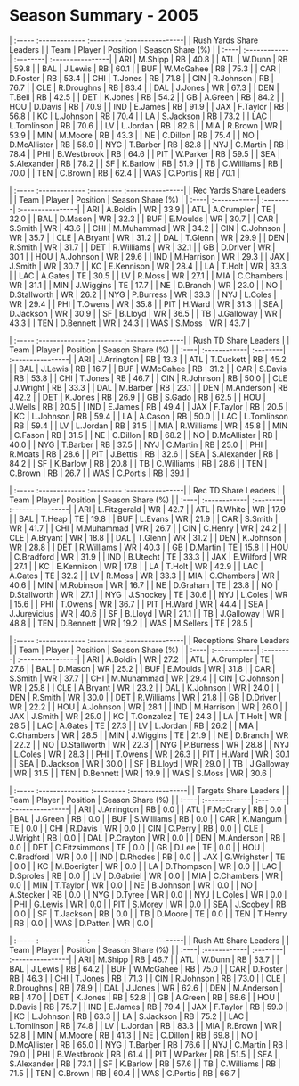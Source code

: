 # Season Summary - 2005

| :----- :------------- :--------- :----------------|
|              Rush Yards Share Leaders             |
| Team | Player       | Position | Season Share (%) |
| :----| :------------| :--------| :----------------|
| ARI  | M.Shipp      | RB       | 40.8             |
| ATL  | W.Dunn       | RB       | 59.8             |
| BAL  | J.Lewis      | RB       | 60.1             |
| BUF  | W.McGahee    | RB       | 75.3             |
| CAR  | D.Foster     | RB       | 53.4             |
| CHI  | T.Jones      | RB       | 71.8             |
| CIN  | R.Johnson    | RB       | 76.7             |
| CLE  | R.Droughns   | RB       | 83.4             |
| DAL  | J.Jones      | WR       | 67.3             |
| DEN  | T.Bell       | RB       | 42.5             |
| DET  | K.Jones      | RB       | 54.2             |
| GB   | A.Green      | RB       | 84.2             |
| HOU  | D.Davis      | RB       | 70.9             |
| IND  | E.James      | RB       | 91.9             |
| JAX  | F.Taylor     | RB       | 56.8             |
| KC   | L.Johnson    | RB       | 70.4             |
| LA   | S.Jackson    | RB       | 73.2             |
| LAC  | L.Tomlinson  | RB       | 70.6             |
| LV   | L.Jordan     | RB       | 82.6             |
| MIA  | R.Brown      | WR       | 53.9             |
| MIN  | M.Moore      | RB       | 43.3             |
| NE   | C.Dillon     | RB       | 75.4             |
| NO   | D.McAllister | RB       | 58.9             |
| NYG  | T.Barber     | RB       | 82.8             |
| NYJ  | C.Martin     | RB       | 78.4             |
| PHI  | B.Westbrook  | RB       | 64.6             |
| PIT  | W.Parker     | RB       | 59.5             |
| SEA  | S.Alexander  | RB       | 78.2             |
| SF   | K.Barlow     | RB       | 51.9             |
| TB   | C.Williams   | RB       | 70.0             |
| TEN  | C.Brown      | RB       | 62.4             |
| WAS  | C.Portis     | RB       | 70.1             |

| :----- :------------- :--------- :----------------|
|              Rec Yards Share Leaders              |
| Team | Player       | Position | Season Share (%) |
| :----| :------------| :--------| :----------------|
| ARI  | A.Boldin     | WR       | 33.9             |
| ATL  | A.Crumpler   | TE       | 32.0             |
| BAL  | D.Mason      | WR       | 32.3             |
| BUF  | E.Moulds     | WR       | 30.7             |
| CAR  | S.Smith      | WR       | 43.6             |
| CHI  | M.Muhammad   | WR       | 34.2             |
| CIN  | C.Johnson    | WR       | 35.7             |
| CLE  | A.Bryant     | WR       | 31.2             |
| DAL  | T.Glenn      | WR       | 29.9             |
| DEN  | R.Smith      | WR       | 31.7             |
| DET  | R.Williams   | WR       | 32.1             |
| GB   | D.Driver     | WR       | 30.1             |
| HOU  | A.Johnson    | WR       | 29.6             |
| IND  | M.Harrison   | WR       | 29.3             |
| JAX  | J.Smith      | WR       | 30.7             |
| KC   | E.Kennison   | WR       | 28.4             |
| LA   | T.Holt       | WR       | 33.3             |
| LAC  | A.Gates      | TE       | 30.5             |
| LV   | R.Moss       | WR       | 27.1             |
| MIA  | C.Chambers   | WR       | 31.1             |
| MIN  | J.Wiggins    | TE       | 17.7             |
| NE   | D.Branch     | WR       | 23.0             |
| NO   | D.Stallworth | WR       | 26.2             |
| NYG  | P.Burress    | WR       | 33.3             |
| NYJ  | L.Coles      | WR       | 29.4             |
| PHI  | T.Owens      | WR       | 35.8             |
| PIT  | H.Ward       | WR       | 31.3             |
| SEA  | D.Jackson    | WR       | 30.9             |
| SF   | B.Lloyd      | WR       | 36.5             |
| TB   | J.Galloway   | WR       | 43.3             |
| TEN  | D.Bennett    | WR       | 24.3             |
| WAS  | S.Moss       | WR       | 43.7             |

| :----- :------------- :--------- :----------------|
|               Rush TD Share Leaders               |
| Team | Player       | Position | Season Share (%) |
| :----| :------------| :--------| :----------------|
| ARI  | J.Arrington  | RB       | 13.3             |
| ATL  | T.Duckett    | RB       | 45.2             |
| BAL  | J.Lewis      | RB       | 16.7             |
| BUF  | W.McGahee    | RB       | 31.2             |
| CAR  | S.Davis      | RB       | 53.8             |
| CHI  | T.Jones      | RB       | 46.7             |
| CIN  | R.Johnson    | RB       | 50.0             |
| CLE  | J.Wright     | RB       | 33.3             |
| DAL  | M.Barber     | RB       | 23.1             |
| DEN  | M.Anderson   | RB       | 42.2             |
| DET  | K.Jones      | RB       | 26.9             |
| GB   | S.Gado       | RB       | 62.5             |
| HOU  | J.Wells      | RB       | 20.5             |
| IND  | E.James      | RB       | 49.4             |
| JAX  | F.Taylor     | RB       | 20.5             |
| KC   | L.Johnson    | RB       | 59.4             |
| LA   | A.Cason      | RB       | 50.0             |
| LAC  | L.Tomlinson  | RB       | 59.4             |
| LV   | L.Jordan     | RB       | 31.5             |
| MIA  | R.Williams   | WR       | 45.8             |
| MIN  | C.Fason      | RB       | 31.5             |
| NE   | C.Dillon     | RB       | 68.2             |
| NO   | D.McAllister | RB       | 40.0             |
| NYG  | T.Barber     | RB       | 37.5             |
| NYJ  | C.Martin     | RB       | 25.0             |
| PHI  | R.Moats      | RB       | 28.6             |
| PIT  | J.Bettis     | RB       | 32.6             |
| SEA  | S.Alexander  | RB       | 84.2             |
| SF   | K.Barlow     | RB       | 20.8             |
| TB   | C.Williams   | RB       | 28.6             |
| TEN  | C.Brown      | RB       | 26.7             |
| WAS  | C.Portis     | RB       | 39.1             |

| :----- :------------- :--------- :----------------|
|                Rec TD Share Leaders               |
| Team | Player       | Position | Season Share (%) |
| :----| :------------| :--------| :----------------|
| ARI  | L.Fitzgerald | WR       | 42.7             |
| ATL  | R.White      | WR       | 17.9             |
| BAL  | T.Heap       | TE       | 19.8             |
| BUF  | L.Evans      | WR       | 21.9             |
| CAR  | S.Smith      | WR       | 41.7             |
| CHI  | M.Muhammad   | WR       | 26.7             |
| CIN  | C.Henry      | WR       | 24.2             |
| CLE  | A.Bryant     | WR       | 18.8             |
| DAL  | T.Glenn      | WR       | 31.2             |
| DEN  | K.Johnson    | WR       | 28.8             |
| DET  | R.Williams   | WR       | 40.3             |
| GB   | D.Martin     | TE       | 15.8             |
| HOU  | C.Bradford   | WR       | 31.9             |
| IND  | B.Utecht     | TE       | 33.3             |
| JAX  | E.Wilford    | WR       | 27.1             |
| KC   | E.Kennison   | WR       | 17.8             |
| LA   | T.Holt       | WR       | 42.9             |
| LAC  | A.Gates      | TE       | 32.2             |
| LV   | R.Moss       | WR       | 33.3             |
| MIA  | C.Chambers   | WR       | 40.6             |
| MIN  | M.Robinson   | WR       | 16.7             |
| NE   | D.Graham     | TE       | 23.8             |
| NO   | D.Stallworth | WR       | 27.1             |
| NYG  | J.Shockey    | TE       | 30.6             |
| NYJ  | L.Coles      | WR       | 15.6             |
| PHI  | T.Owens      | WR       | 36.7             |
| PIT  | H.Ward       | WR       | 44.4             |
| SEA  | J.Jurevicius | WR       | 40.6             |
| SF   | B.Lloyd      | WR       | 21.1             |
| TB   | J.Galloway   | WR       | 48.8             |
| TEN  | D.Bennett    | WR       | 19.2             |
| WAS  | M.Sellers    | TE       | 28.5             |

| :----- :------------- :--------- :----------------|
|              Receptions Share Leaders             |
| Team | Player       | Position | Season Share (%) |
| :----| :------------| :--------| :----------------|
| ARI  | A.Boldin     | WR       | 27.2             |
| ATL  | A.Crumpler   | TE       | 27.6             |
| BAL  | D.Mason      | WR       | 25.2             |
| BUF  | E.Moulds     | WR       | 31.8             |
| CAR  | S.Smith      | WR       | 37.7             |
| CHI  | M.Muhammad   | WR       | 29.4             |
| CIN  | C.Johnson    | WR       | 25.8             |
| CLE  | A.Bryant     | WR       | 23.2             |
| DAL  | K.Johnson    | WR       | 24.0             |
| DEN  | R.Smith      | WR       | 30.0             |
| DET  | R.Williams   | WR       | 21.8             |
| GB   | D.Driver     | WR       | 22.2             |
| HOU  | A.Johnson    | WR       | 28.1             |
| IND  | M.Harrison   | WR       | 26.0             |
| JAX  | J.Smith      | WR       | 25.0             |
| KC   | T.Gonzalez   | TE       | 24.3             |
| LA   | T.Holt       | WR       | 28.5             |
| LAC  | A.Gates      | TE       | 27.3             |
| LV   | L.Jordan     | RB       | 26.2             |
| MIA  | C.Chambers   | WR       | 28.5             |
| MIN  | J.Wiggins    | TE       | 21.9             |
| NE   | D.Branch     | WR       | 22.2             |
| NO   | D.Stallworth | WR       | 22.3             |
| NYG  | P.Burress    | WR       | 28.8             |
| NYJ  | L.Coles      | WR       | 28.3             |
| PHI  | T.Owens      | WR       | 26.3             |
| PIT  | H.Ward       | WR       | 30.1             |
| SEA  | D.Jackson    | WR       | 30.0             |
| SF   | B.Lloyd      | WR       | 29.0             |
| TB   | J.Galloway   | WR       | 31.5             |
| TEN  | D.Bennett    | WR       | 19.9             |
| WAS  | S.Moss       | WR       | 30.6             |

| :----- :-------------- :--------- :----------------|
|               Targets Share Leaders                |
| Team | Player        | Position | Season Share (%) |
| :----| :-------------| :--------| :----------------|
| ARI  | J.Arrington   | RB       | 0.0              |
| ATL  | F.McCrary     | RB       | 0.0              |
| BAL  | J.Green       | RB       | 0.0              |
| BUF  | S.Williams    | RB       | 0.0              |
| CAR  | K.Mangum      | TE       | 0.0              |
| CHI  | R.Davis       | WR       | 0.0              |
| CIN  | C.Perry       | RB       | 0.0              |
| CLE  | J.Wright      | RB       | 0.0              |
| DAL  | P.Crayton     | WR       | 0.0              |
| DEN  | M.Anderson    | RB       | 0.0              |
| DET  | C.Fitzsimmons | TE       | 0.0              |
| GB   | D.Lee         | TE       | 0.0              |
| HOU  | C.Bradford    | WR       | 0.0              |
| IND  | D.Rhodes      | RB       | 0.0              |
| JAX  | G.Wrighster   | TE       | 0.0              |
| KC   | M.Boerigter   | WR       | 0.0              |
| LA   | D.Thompson    | WR       | 0.0              |
| LAC  | D.Sproles     | RB       | 0.0              |
| LV   | D.Gabriel     | WR       | 0.0              |
| MIA  | C.Chambers    | WR       | 0.0              |
| MIN  | T.Taylor      | WR       | 0.0              |
| NE   | B.Johnson     | WR       | 0.0              |
| NO   | A.Stecker     | RB       | 0.0              |
| NYG  | D.Tyree       | WR       | 0.0              |
| NYJ  | L.Coles       | WR       | 0.0              |
| PHI  | G.Lewis       | WR       | 0.0              |
| PIT  | S.Morey       | WR       | 0.0              |
| SEA  | J.Scobey      | RB       | 0.0              |
| SF   | T.Jackson     | RB       | 0.0              |
| TB   | D.Moore       | TE       | 0.0              |
| TEN  | T.Henry       | RB       | 0.0              |
| WAS  | D.Patten      | WR       | 0.0              |

| :----- :------------- :--------- :----------------|
|               Rush Att Share Leaders              |
| Team | Player       | Position | Season Share (%) |
| :----| :------------| :--------| :----------------|
| ARI  | M.Shipp      | RB       | 46.7             |
| ATL  | W.Dunn       | RB       | 53.7             |
| BAL  | J.Lewis      | RB       | 64.2             |
| BUF  | W.McGahee    | RB       | 75.0             |
| CAR  | D.Foster     | RB       | 46.3             |
| CHI  | T.Jones      | RB       | 71.3             |
| CIN  | R.Johnson    | RB       | 73.0             |
| CLE  | R.Droughns   | RB       | 78.9             |
| DAL  | J.Jones      | WR       | 62.6             |
| DEN  | M.Anderson   | RB       | 47.0             |
| DET  | K.Jones      | RB       | 52.8             |
| GB   | A.Green      | RB       | 68.6             |
| HOU  | D.Davis      | RB       | 75.7             |
| IND  | E.James      | RB       | 79.4             |
| JAX  | F.Taylor     | RB       | 59.0             |
| KC   | L.Johnson    | RB       | 63.3             |
| LA   | S.Jackson    | RB       | 75.2             |
| LAC  | L.Tomlinson  | RB       | 74.8             |
| LV   | L.Jordan     | RB       | 83.3             |
| MIA  | R.Brown      | WR       | 52.8             |
| MIN  | M.Moore      | RB       | 41.3             |
| NE   | C.Dillon     | RB       | 69.8             |
| NO   | D.McAllister | RB       | 65.0             |
| NYG  | T.Barber     | RB       | 76.6             |
| NYJ  | C.Martin     | RB       | 79.0             |
| PHI  | B.Westbrook  | RB       | 61.4             |
| PIT  | W.Parker     | RB       | 51.5             |
| SEA  | S.Alexander  | RB       | 73.1             |
| SF   | K.Barlow     | RB       | 57.6             |
| TB   | C.Williams   | RB       | 71.5             |
| TEN  | C.Brown      | RB       | 60.4             |
| WAS  | C.Portis     | RB       | 66.7             |


